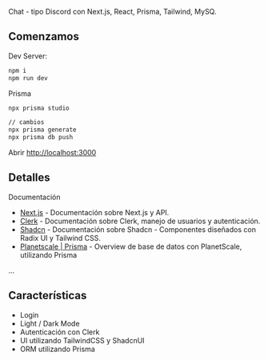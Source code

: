 Chat - tipo Discord con Next.js, React, Prisma, Tailwind, MySQ.

## Comenzamos

Dev Server:

```bash
npm i
npm run dev
```

Prisma
```bash
npx prisma studio

// cambios
npx prisma generate
npx prisma db push
```

Abrir [http://localhost:3000](http://localhost:3000)

## Detalles

Documentación

- [Next.js](https://nextjs.org/docs) - Documentación sobre Next.js y API.
- [Clerk](https://clerk.com/docs/quickstarts/nextjs) - Documentación sobre Clerk, manejo de usuarios y autenticación.
- [Shadcn](https://ui.shadcn.com/docs/components) - Documentación sobre Shadcn -  Componentes diseñados con Radix UI y Tailwind CSS.
- [Planetscale | Prisma](https://app.planetscale.com/s) - Overview de base de datos con PlanetScale, utilizando Prisma

 ...

 ## Características

- Login
- Light / Dark Mode
- Autenticación con Clerk
- UI utilizando TailwindCSS y ShadcnUI
- ORM utilizando Prisma
